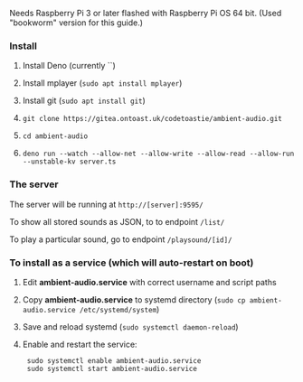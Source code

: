 Needs Raspberry Pi 3 or later flashed with Raspberry Pi OS 64 bit. (Used "bookworm" version for this guide.)

### Install

1. Install Deno (currently ``)
2. Install mplayer (`sudo apt install mplayer`)
3. Install git (`sudo apt install git`)

4. `git clone https://gitea.ontoast.uk/codetoastie/ambient-audio.git`
5. `cd ambient-audio`
6. `deno run --watch --allow-net --allow-write --allow-read --allow-run --unstable-kv server.ts`

### The server
The server will be running at `http://[server]:9595/`

To show all stored sounds as JSON, to to endpoint `/list/`

To play a particular sound, go to endpoint `/playsound/[id]/`

### To install as a service (which will auto-restart on boot)

1. Edit **ambient-audio.service** with correct username and script paths
2. Copy **ambient-audio.service** to systemd directory (`sudo cp ambient-audio.service /etc/systemd/system`)
3. Save and reload systemd (`sudo systemctl daemon-reload`)
4. Enable and restart the service:

        sudo systemctl enable ambient-audio.service
        sudo systemctl start ambient-audio.service
